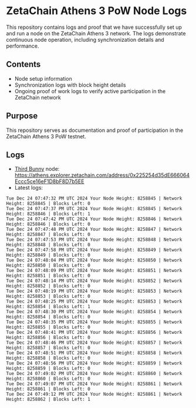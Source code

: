 # ZetaChain Athens 3 PoW Node Logs
This repository contains logs and proof that we have successfully set up and run a node on the ZetaChain Athens 3 network. The logs demonstrate continuous node operation, including synchronization details and performance.

## Contents
- Node setup information
- Synchronization logs with block height details
- Ongoing proof of work logs to verify active participation in the ZetaChain network

## Purpose
This repository serves as documentation and proof of participation in the ZetaChain Athens 3 PoW testnet.

## Logs

- [Third Bunny](https://thirdbunny.xyz/) node: https://athens.explorer.zetachain.com/address/0x225254d35dE666064Eccc5ce16eF1D8bF8D7b5EE
- Latest logs:
```
Tue Dec 24 07:47:32 PM UTC 2024 Your Node Height: 8258845 | Network Height: 8258845 | Blocks Left: 0
Tue Dec 24 07:47:37 PM UTC 2024 Your Node Height: 8258845 | Network Height: 8258846 | Blocks Left: 1
Tue Dec 24 07:47:42 PM UTC 2024 Your Node Height: 8258846 | Network Height: 8258846 | Blocks Left: 0
Tue Dec 24 07:47:48 PM UTC 2024 Your Node Height: 8258847 | Network Height: 8258847 | Blocks Left: 0
Tue Dec 24 07:47:53 PM UTC 2024 Your Node Height: 8258848 | Network Height: 8258848 | Blocks Left: 0
Tue Dec 24 07:47:58 PM UTC 2024 Your Node Height: 8258849 | Network Height: 8258849 | Blocks Left: 0
Tue Dec 24 07:48:04 PM UTC 2024 Your Node Height: 8258850 | Network Height: 8258850 | Blocks Left: 0
Tue Dec 24 07:48:09 PM UTC 2024 Your Node Height: 8258851 | Network Height: 8258851 | Blocks Left: 0
Tue Dec 24 07:48:14 PM UTC 2024 Your Node Height: 8258852 | Network Height: 8258852 | Blocks Left: 0
Tue Dec 24 07:48:19 PM UTC 2024 Your Node Height: 8258853 | Network Height: 8258853 | Blocks Left: 0
Tue Dec 24 07:48:25 PM UTC 2024 Your Node Height: 8258853 | Network Height: 8258854 | Blocks Left: 1
Tue Dec 24 07:48:30 PM UTC 2024 Your Node Height: 8258854 | Network Height: 8258854 | Blocks Left: 0
Tue Dec 24 07:48:35 PM UTC 2024 Your Node Height: 8258855 | Network Height: 8258855 | Blocks Left: 0
Tue Dec 24 07:48:41 PM UTC 2024 Your Node Height: 8258856 | Network Height: 8258856 | Blocks Left: 0
Tue Dec 24 07:48:46 PM UTC 2024 Your Node Height: 8258857 | Network Height: 8258857 | Blocks Left: 0
Tue Dec 24 07:48:51 PM UTC 2024 Your Node Height: 8258858 | Network Height: 8258858 | Blocks Left: 0
Tue Dec 24 07:48:56 PM UTC 2024 Your Node Height: 8258859 | Network Height: 8258859 | Blocks Left: 0
Tue Dec 24 07:49:02 PM UTC 2024 Your Node Height: 8258860 | Network Height: 8258860 | Blocks Left: 0
Tue Dec 24 07:49:07 PM UTC 2024 Your Node Height: 8258861 | Network Height: 8258861 | Blocks Left: 0
Tue Dec 24 07:49:12 PM UTC 2024 Your Node Height: 8258861 | Network Height: 8258862 | Blocks Left: 1
```
